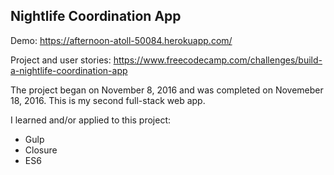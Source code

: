 ## Nightlife Coordination App
Demo: https://afternoon-atoll-50084.herokuapp.com/

Project and user stories: https://www.freecodecamp.com/challenges/build-a-nightlife-coordination-app

The project began on November 8, 2016 and was completed on Novemeber 18, 2016. This is my second full-stack web app.

I learned and/or applied to this project:

* Gulp
* Closure
* ES6